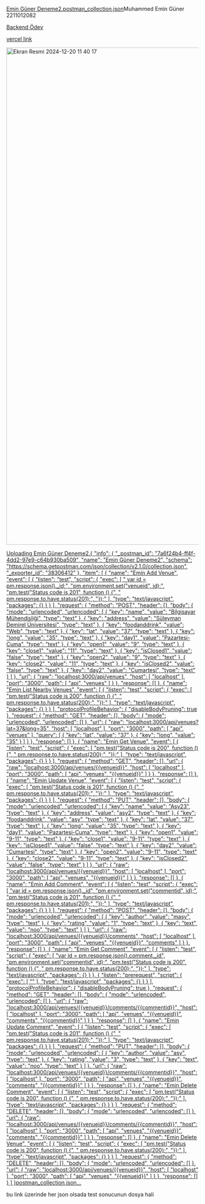 [Emin Güner Deneme2.postman_collection.json](https://github.com/user-attachments/files/18208208/Emin.Guner.Deneme2.postman_collection.json)Muhammed Emin Güner 2211012082

[Backend Ödev](https://backend-odev.vercel.app/)

[vercel link](https://backend-odev-3p0pormba-meguner32s-projects.vercel.app)

<img width="1303" alt="Ekran Resmi 2024-12-20 11 40 17" src="https://github.com/user-attachments/assets/157c6371-3636-4fed-be16-0bc45131eeef" />

[Uploading Emin Güner Deneme2.{
	"info": {
		"_postman_id": "7a6f24b4-ff4f-4dd2-97e9-c64b930ba509",
		"name": "Emin Güner Deneme2",
		"schema": "https://schema.getpostman.com/json/collection/v2.1.0/collection.json",
		"_exporter_id": "38306412"
	},
	"item": [
		{
			"name": "Emin Add Venue",
			"event": [
				{
					"listen": "test",
					"script": {
						"exec": [
							"    var id = pm.response.json()._id;",
							"pm.environment.set(\"venueid\", id);",
							"pm.test(\"Status code is 201\", function () {",
							"    pm.response.to.have.status(201);",
							"});"
						],
						"type": "text/javascript",
						"packages": {}
					}
				}
			],
			"request": {
				"method": "POST",
				"header": [],
				"body": {
					"mode": "urlencoded",
					"urlencoded": [
						{
							"key": "name",
							"value": "Bilgisayar Mühendisliği",
							"type": "text"
						},
						{
							"key": "address",
							"value": "Süleyman Demirel Üniversitesi",
							"type": "text"
						},
						{
							"key": "foodanddrink",
							"value": "Web",
							"type": "text"
						},
						{
							"key": "lat",
							"value": "37",
							"type": "text"
						},
						{
							"key": "long",
							"value": "35",
							"type": "text"
						},
						{
							"key": "day1",
							"value": "Pazartesi-Cuma",
							"type": "text"
						},
						{
							"key": "open1",
							"value": "9",
							"type": "text"
						},
						{
							"key": "close1",
							"value": "11",
							"type": "text"
						},
						{
							"key": "isClosed1",
							"value": "false",
							"type": "text"
						},
						{
							"key": "open2",
							"value": "9",
							"type": "text"
						},
						{
							"key": "close2",
							"value": "11",
							"type": "text"
						},
						{
							"key": "isClosed2",
							"value": "false",
							"type": "text"
						},
						{
							"key": "day2",
							"value": "Cumartesi",
							"type": "text"
						}
					]
				},
				"url": {
					"raw": "localhost:3000/api/venues",
					"host": [
						"localhost"
					],
					"port": "3000",
					"path": [
						"api",
						"venues"
					]
				}
			},
			"response": []
		},
		{
			"name": "Emin List Nearby Venues",
			"event": [
				{
					"listen": "test",
					"script": {
						"exec": [
							"pm.test(\"Status code is 200\", function () {",
							"    pm.response.to.have.status(200);",
							"});"
						],
						"type": "text/javascript",
						"packages": {}
					}
				}
			],
			"protocolProfileBehavior": {
				"disableBodyPruning": true
			},
			"request": {
				"method": "GET",
				"header": [],
				"body": {
					"mode": "urlencoded",
					"urlencoded": []
				},
				"url": {
					"raw": "localhost:3000/api/venues?lat=37&long=35",
					"host": [
						"localhost"
					],
					"port": "3000",
					"path": [
						"api",
						"venues"
					],
					"query": [
						{
							"key": "lat",
							"value": "37"
						},
						{
							"key": "long",
							"value": "35"
						}
					]
				}
			},
			"response": []
		},
		{
			"name": "Emin Get Venue",
			"event": [
				{
					"listen": "test",
					"script": {
						"exec": [
							"pm.test(\"Status code is 200\", function () {",
							"    pm.response.to.have.status(200);",
							"});"
						],
						"type": "text/javascript",
						"packages": {}
					}
				}
			],
			"request": {
				"method": "GET",
				"header": [],
				"url": {
					"raw": "localhost:3000/api/venues/{{venueid}}",
					"host": [
						"localhost"
					],
					"port": "3000",
					"path": [
						"api",
						"venues",
						"{{venueid}}"
					]
				}
			},
			"response": []
		},
		{
			"name": "Emin Update Venue",
			"event": [
				{
					"listen": "test",
					"script": {
						"exec": [
							"pm.test(\"Status code is 201\", function () {",
							"    pm.response.to.have.status(201);",
							"});"
						],
						"type": "text/javascript",
						"packages": {}
					}
				}
			],
			"request": {
				"method": "PUT",
				"header": [],
				"body": {
					"mode": "urlencoded",
					"urlencoded": [
						{
							"key": "name",
							"value": "Asy23",
							"type": "text"
						},
						{
							"key": "address",
							"value": "asy2",
							"type": "text"
						},
						{
							"key": "foodanddrink",
							"value": "asy",
							"type": "text"
						},
						{
							"key": "lat",
							"value": "37",
							"type": "text"
						},
						{
							"key": "long",
							"value": "35",
							"type": "text"
						},
						{
							"key": "day1",
							"value": "Pazartesi-Cuma",
							"type": "text"
						},
						{
							"key": "open1",
							"value": "9-11",
							"type": "text"
						},
						{
							"key": "close1",
							"value": "9-11",
							"type": "text"
						},
						{
							"key": "isClosed1",
							"value": "false",
							"type": "text"
						},
						{
							"key": "day2",
							"value": "Cumartesi",
							"type": "text"
						},
						{
							"key": "open2",
							"value": "9-11",
							"type": "text"
						},
						{
							"key": "close2",
							"value": "9-11",
							"type": "text"
						},
						{
							"key": "isClosed2",
							"value": "false",
							"type": "text"
						}
					]
				},
				"url": {
					"raw": "localhost:3000/api/venues/{{venueid}}",
					"host": [
						"localhost"
					],
					"port": "3000",
					"path": [
						"api",
						"venues",
						"{{venueid}}"
					]
				}
			},
			"response": []
		},
		{
			"name": "Emin Add Comment",
			"event": [
				{
					"listen": "test",
					"script": {
						"exec": [
							"var id = pm.response.json()._id",
							"pm.environment.set(\"commentid\", id);",
							"pm.test(\"Status code is 201\", function () {",
							"    pm.response.to.have.status(201);",
							"});"
						],
						"type": "text/javascript",
						"packages": {}
					}
				}
			],
			"request": {
				"method": "POST",
				"header": [],
				"body": {
					"mode": "urlencoded",
					"urlencoded": [
						{
							"key": "author",
							"value": "masy",
							"type": "text"
						},
						{
							"key": "rating",
							"value": "1",
							"type": "text"
						},
						{
							"key": "text",
							"value": "noo",
							"type": "text"
						}
					]
				},
				"url": {
					"raw": "localhost:3000/api/venues/{{venueid}}/comments",
					"host": [
						"localhost"
					],
					"port": "3000",
					"path": [
						"api",
						"venues",
						"{{venueid}}",
						"comments"
					]
				}
			},
			"response": []
		},
		{
			"name": "Emin Get Comment",
			"event": [
				{
					"listen": "test",
					"script": {
						"exec": [
							"var id = pm.response.json().comment._id",
							"pm.environment.set(\"commentid\", id);",
							"pm.test(\"Status code is 200\", function () {",
							"    pm.response.to.have.status(200);",
							"});"
						],
						"type": "text/javascript",
						"packages": {}
					}
				},
				{
					"listen": "prerequest",
					"script": {
						"exec": [
							""
						],
						"type": "text/javascript",
						"packages": {}
					}
				}
			],
			"protocolProfileBehavior": {
				"disableBodyPruning": true
			},
			"request": {
				"method": "GET",
				"header": [],
				"body": {
					"mode": "urlencoded",
					"urlencoded": []
				},
				"url": {
					"raw": "localhost:3000/api/venues/{{venueid}}/comments/{{commentid}}",
					"host": [
						"localhost"
					],
					"port": "3000",
					"path": [
						"api",
						"venues",
						"{{venueid}}",
						"comments",
						"{{commentid}}"
					]
				}
			},
			"response": []
		},
		{
			"name": "Emin Update Comment",
			"event": [
				{
					"listen": "test",
					"script": {
						"exec": [
							"pm.test(\"Status code is 201\", function () {",
							"    pm.response.to.have.status(201);",
							"});"
						],
						"type": "text/javascript",
						"packages": {}
					}
				}
			],
			"request": {
				"method": "PUT",
				"header": [],
				"body": {
					"mode": "urlencoded",
					"urlencoded": [
						{
							"key": "author",
							"value": "asy",
							"type": "text"
						},
						{
							"key": "rating",
							"value": "3",
							"type": "text"
						},
						{
							"key": "text",
							"value": "noo",
							"type": "text"
						}
					]
				},
				"url": {
					"raw": "localhost:3000/api/venues/{{venueid}}/comments/{{commentid}}",
					"host": [
						"localhost"
					],
					"port": "3000",
					"path": [
						"api",
						"venues",
						"{{venueid}}",
						"comments",
						"{{commentid}}"
					]
				}
			},
			"response": []
		},
		{
			"name": "Emin Delete Comment",
			"event": [
				{
					"listen": "test",
					"script": {
						"exec": [
							"pm.test(\"Status code is 200\", function () {",
							"    pm.response.to.have.status(200);",
							"});"
						],
						"type": "text/javascript",
						"packages": {}
					}
				}
			],
			"request": {
				"method": "DELETE",
				"header": [],
				"body": {
					"mode": "urlencoded",
					"urlencoded": []
				},
				"url": {
					"raw": "localhost:3000/api/venues/{{venueid}}/comments/{{commentid}}",
					"host": [
						"localhost"
					],
					"port": "3000",
					"path": [
						"api",
						"venues",
						"{{venueid}}",
						"comments",
						"{{commentid}}"
					]
				}
			},
			"response": []
		},
		{
			"name": "Emin Delete Venue",
			"event": [
				{
					"listen": "test",
					"script": {
						"exec": [
							"pm.test(\"Status code is 200\", function () {",
							"    pm.response.to.have.status(200);",
							"});"
						],
						"type": "text/javascript",
						"packages": {}
					}
				}
			],
			"request": {
				"method": "DELETE",
				"header": [],
				"body": {
					"mode": "urlencoded",
					"urlencoded": []
				},
				"url": {
					"raw": "localhost:3000/api/venues/{{venueid}}",
					"host": [
						"localhost"
					],
					"port": "3000",
					"path": [
						"api",
						"venues",
						"{{venueid}}"
					]
				}
			},
			"response": []
		}
	]
}postman_collection.json…]()



bu link üzerinde her json olsada test sonucunun dosya hali 

